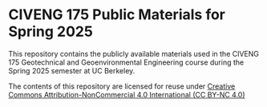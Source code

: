# CIVENG 175 Public Materials for Spring 2025

This repository contains the publicly available materials used in the CIVENG 175 Geotechnical and Geoenvironmental Engineering course during the Spring 2025 semester at UC Berkeley.

The contents of this repository are licensed for reuse under [Creative Commons Attribution-NonCommercial 4.0 International (CC BY-NC 4.0)](http://creativecommons.org/licenses/by-nc/4.0/)
